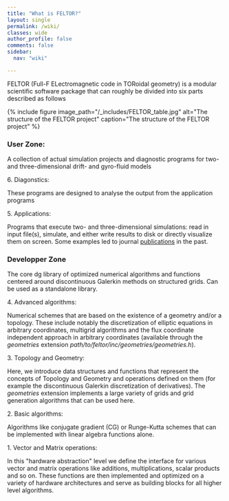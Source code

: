 ```yaml
---
title: "What is FELTOR?"
layout: single
permalink: /wiki/
classes: wide
author_profile: false
comments: false
sidebar:
  nav: "wiki"

---
```


FELTOR (Full-F ELectromagnetic code in TORoidal geometry) is a modular
scientific software package that can roughly be divided into six parts described as follows

{% include figure image_path="/_includes/FELTOR_table.jpg" alt="The structure of the FELTOR project" caption="The structure of the FELTOR project" %}

### User Zone:
A collection of actual simulation projects and diagnostic
programs for two- and three-dimensional drift- and gyro-fluid models

<span>6.<span> Diagonstics:

These programs are designed to analyse the output from the application programs

<span>5.<span> Applications:

Programs that execute two- and three-dimensional simulations: read in input file(s), simulate, and either write results to disk or directly visualize them on screen. Some examples led to journal [publications](publications.md) in the past.

### Developper Zone
The core dg library of optimized numerical algorithms
and functions centered around discontinuous Galerkin methods on structured grids. Can be used as a standalone library.

<span>4.<span> Advanced algorithms:

Numerical schemes that are based on the existence of a geometry and/or a topology. These include notably the discretization of elliptic equations in arbitrary coordinates, multigrid algorithms and the flux coordinate independent approach in arbitrary coordinates (available through the _geometries_ extension _path/to/feltor/inc/geometries/geometries.h_).

<span>3.<span> Topology and Geometry:

Here, we introduce data structures and functions that represent the concepts of Topology and Geometry and operations defined on them (for example the discontinuous Galerkin discretization of derivatives). The _geometries_ extension implements a large variety of grids and grid generation algorithms that can be used here.

<span>2.<span> Basic algorithms:

Algorithms like conjugate gradient (CG) or Runge-Kutta schemes that can be implemented with linear algebra functions alone.

<span>1.<span> Vector and Matrix operations:

In this "hardware abstraction" level we define the interface for various vector and matrix operations like additions, multiplications, scalar products and so on. These functions are then implemented  and optimized on a variety of hardware architectures and serve as building blocks for all higher
level algorithms.


